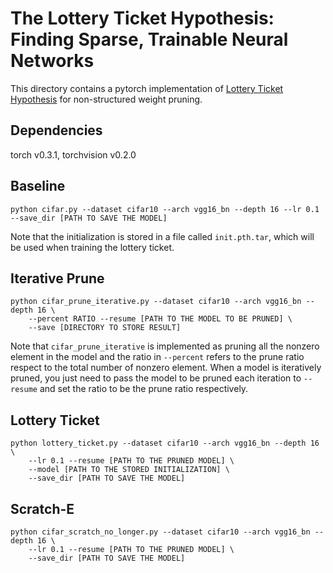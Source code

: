 # The Lottery Ticket Hypothesis: Finding Sparse, Trainable Neural Networks

This directory contains a pytorch implementation of [Lottery Ticket Hypothesis](https://arxiv.org/abs/1803.03635) for non-structured weight pruning.

## Dependencies
torch v0.3.1, torchvision v0.2.0

## Baseline 

```shell
python cifar.py --dataset cifar10 --arch vgg16_bn --depth 16 --lr 0.1 --save_dir [PATH TO SAVE THE MODEL]
```
Note that the initialization is stored in a file called `init.pth.tar`, which will be used when training the lottery ticket.

## Iterative Prune

```shell
python cifar_prune_iterative.py --dataset cifar10 --arch vgg16_bn --depth 16 \
    --percent RATIO --resume [PATH TO THE MODEL TO BE PRUNED] \
    --save [DIRECTORY TO STORE RESULT]
```
Note that `cifar_prune_iterative` is implemented as pruning all the nonzero element in the model and the ratio in `--percent` refers to the prune ratio respect to the total number of nonzero element. When a model is iteratively pruned, you just need to pass the model to be pruned each iteration to `--resume` and set the ratio to be the prune ratio respectively.

## Lottery Ticket

```shell
python lottery_ticket.py --dataset cifar10 --arch vgg16_bn --depth 16 \
    --lr 0.1 --resume [PATH TO THE PRUNED MODEL] \
    --model [PATH TO THE STORED INITIALIZATION] \
    --save_dir [PATH TO SAVE THE MODEL]
```

## Scratch-E
```
python cifar_scratch_no_longer.py --dataset cifar10 --arch vgg16_bn --depth 16 \
    --lr 0.1 --resume [PATH TO THE PRUNED MODEL] \
    --save_dir [PATH TO SAVE THE MODEL]
```

